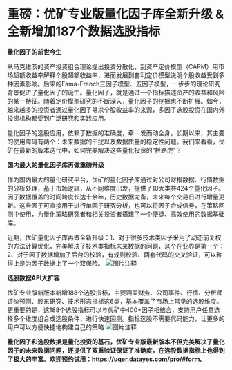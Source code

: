 # 重磅：优矿专业版量化因子库全新升级 & 全新增加187个数据选股指标

**量化因子的前世今生**

从马克维茨的资产投资组合理论提出投资分散化，到资产定价模型（CAPM）用市场超额收益率解释个股超额收益率，进而发展到套利定价模型说明个股收益受到多种因素影响。后来的Fama-French三因子模型、五因子模型，一步步的理论研究背景促进了量化因子的诞生。量化因子，就是通过一个指标描述资产的收益和风险的某一特征。随着定价模型研究的不断深入，量化因子的挖掘也不断扩展。如今，越来越多的投资者通过量化因子寻求个股收益率的来源，多因子选股投资在国内外投资机构都受到广泛研究和实践应用。

量化因子的选股应用，依赖于数据的准确度，牵一发而动全身。长期以来，其主要的使用障碍有两个：未来数据的干扰以及数据质量的稳定性问题。我们来看看，优矿在最新的版本迭代中，如何完美解决这些量化投资的“拦路虎”？

**国内最大的量化因子库再做重磅升级**

作为国内最大的量化研究平台，优矿的量化因子库通过对公司财报数据、行情数据的分析处理，基于市场逻辑，从不同维度出发，提供了10大类共424个量化因子。因子数据覆盖的时间跨度长达十余年，历史数据完备，未来每个交易日进行增量更新。这些因子可直接用于进行单因子研究分析，也可以将因子合成信号，在策略回测中使用，为量化策略研究者和相关投资者搭建了一个便捷、高效使用的数据基础库。

近期，优矿量化因子库再做全新升级：1、对于很多技术类因子采用了动态前复权的方法计算优化，完美解决了技术类指标未来数据的问题，这个在业界是第一个；2、对于因子数据增加了后台的校验，有规则校验、两套代码的交叉验证，可以称得上是为因子数据上了一个双保险。
![图片注释](http://storage-uqer.datayes.com/564aee87f9f06c4446b4829b/1f144150-149b-11e9-a01e-0242ac140002)

**选股数据API大扩容**

优矿专业版新版本新增188个选股指标，主要涵盖财务、公司事件、行情、分析师评价预测、股东研究、技术形态指标这6类，基本覆盖了市场上常见的选股维度。
更重要的是，这188个选股指标可以与优矿中400+因子相结合，支持用户任意选择多个维度组合成选股条件，进行快速回测。指标选股不需要代码能力，让更多的用户可以方便快捷地构建自己的策略
![图片注释](http://storage-uqer.datayes.com/564aee87f9f06c4446b4829b/0c5b1ae8-149b-11e9-9ee0-0242ac140002)
 
**量化因子和选股数据是量化投资的基石，优矿专业版最新版本不但完美解决了量化因子的未来数据问题，还提供了双重验证保证了准确度，在选股数据指标上也得到了极大的丰富。欢迎预约试用：https://uqer.datayes.com/pro/#form。**
